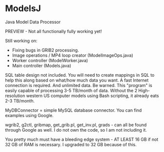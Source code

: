 # ModelsJ
Java Model Data Processor

PREVIEW - Not all functionally fully working yet!

Still working on:

 - Fixing bugs in GRIB2 processing.
 - Image operations / MP4 loop creator (ModelImageOps.java)
 - Worker controller (ModelWorker.java)
 - Main controller (Models.java)

SQL table design not included. You will need to create mappings in SQL to help this along based on what/how much data you want.
A fast Internet connection is required. And unlimited data. Be warned. This "program" is easily capable of processing 3-5 TB/month of data. Without the 2 High-resolution western US computer models using Bash scripting, it already eats 2-3 TB/month.

MyDBConnector = simple MySQL database connector. You can find examples using Google.

wgrib2, g2ctl, gribmap, get_grib.pl, get_inv.pl, grads - can all be found through Google as well. I do not own the code, so I am not including it.

You pretty much must have a bleeding edge system - AT LEAST 16 GB if not 32 GB of RAM is necessary. I upgraded to 32 GB because of this.
